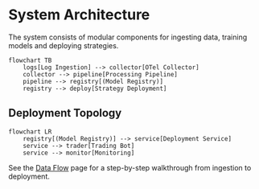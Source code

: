 # System Architecture

The system consists of modular components for ingesting data, training models and deploying strategies.

```mermaid
flowchart TB
    logs[Log Ingestion] --> collector[OTel Collector]
    collector --> pipeline[Processing Pipeline]
    pipeline --> registry[(Model Registry)]
    registry --> deploy[Strategy Deployment]
```

## Deployment Topology

```mermaid
flowchart LR
    registry[(Model Registry)] --> service[Deployment Service]
    service --> trader[Trading Bot]
    service --> monitor[Monitoring]
```

See the [Data Flow](data_flow.md) page for a step-by-step walkthrough from ingestion to deployment.
